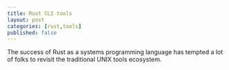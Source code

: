 ```yaml
---
title: Rust CLI tools
layout: post
categories: [rust,tools]
published: false
---
```


The success of Rust as a systems programming language
has tempted a lot of folks to revisit the traditional UNIX tools
ecosystem.
